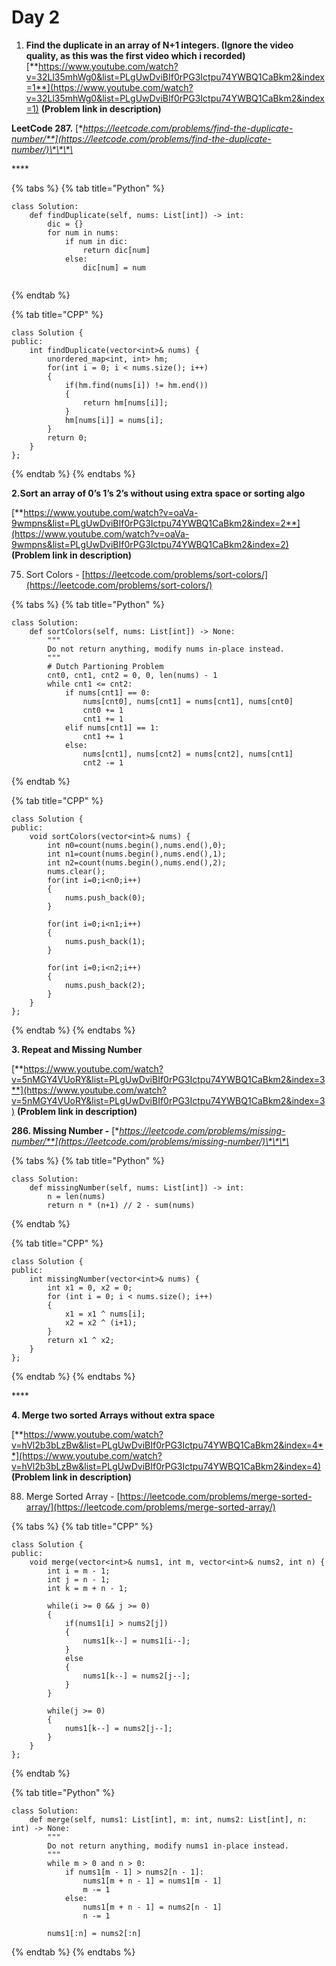 # Day 2



1. **Find the duplicate in an array of N+1 integers. \(Ignore the video quality, as this was the first video which i recorded\)** [**https://www.youtube.com/watch?v=32Ll35mhWg0&list=PLgUwDviBIf0rPG3Ictpu74YWBQ1CaBkm2&index=1**](https://www.youtube.com/watch?v=32Ll35mhWg0&list=PLgUwDviBIf0rPG3Ictpu74YWBQ1CaBkm2&index=1)  **\(Problem link in description\)**

**LeetCode 287.** [**https://leetcode.com/problems/find-the-duplicate-number/**](https://leetcode.com/problems/find-the-duplicate-number/)\*\*\*\*

\*\*\*\*

{% tabs %}
{% tab title="Python" %}
```text
class Solution:
    def findDuplicate(self, nums: List[int]) -> int:
        dic = {}
        for num in nums:
            if num in dic:
                return dic[num]
            else:
                dic[num] = num
        
```
{% endtab %}

{% tab title="CPP" %}
```text
class Solution {
public:
    int findDuplicate(vector<int>& nums) {
        unordered_map<int, int> hm;
        for(int i = 0; i < nums.size(); i++) 
        {
            if(hm.find(nums[i]) != hm.end())
            {
                return hm[nums[i]];
            }
            hm[nums[i]] = nums[i];
        }
        return 0;
    }
};
```
{% endtab %}
{% endtabs %}



 **2.Sort an array of 0’s 1’s 2’s without using extra space or sorting algo** 

[**https://www.youtube.com/watch?v=oaVa-9wmpns&list=PLgUwDviBIf0rPG3Ictpu74YWBQ1CaBkm2&index=2**](https://www.youtube.com/watch?v=oaVa-9wmpns&list=PLgUwDviBIf0rPG3Ictpu74YWBQ1CaBkm2&index=2) **\(Problem link in description\)**

75. Sort Colors - [https://leetcode.com/problems/sort-colors/](https://leetcode.com/problems/sort-colors/)

{% tabs %}
{% tab title="Python" %}
```text
class Solution:
    def sortColors(self, nums: List[int]) -> None:
        """
        Do not return anything, modify nums in-place instead.
        """
        # Dutch Partioning Problem
        cnt0, cnt1, cnt2 = 0, 0, len(nums) - 1
        while cnt1 <= cnt2:
            if nums[cnt1] == 0:
                nums[cnt0], nums[cnt1] = nums[cnt1], nums[cnt0]
                cnt0 += 1
                cnt1 += 1
            elif nums[cnt1] == 1:
                cnt1 += 1
            else:
                nums[cnt1], nums[cnt2] = nums[cnt2], nums[cnt1]
                cnt2 -= 1
```
{% endtab %}

{% tab title="CPP" %}
```text
class Solution {
public:
    void sortColors(vector<int>& nums) {
        int n0=count(nums.begin(),nums.end(),0);
        int n1=count(nums.begin(),nums.end(),1);
        int n2=count(nums.begin(),nums.end(),2);
        nums.clear();
        for(int i=0;i<n0;i++)
        {
            nums.push_back(0);
        }
        
        for(int i=0;i<n1;i++)
        {
            nums.push_back(1);
        }
        
        for(int i=0;i<n2;i++)
        {
            nums.push_back(2);
        }
    }
};
```
{% endtab %}
{% endtabs %}





**3. Repeat and Missing Number** 

[**https://www.youtube.com/watch?v=5nMGY4VUoRY&list=PLgUwDviBIf0rPG3Ictpu74YWBQ1CaBkm2&index=3**](https://www.youtube.com/watch?v=5nMGY4VUoRY&list=PLgUwDviBIf0rPG3Ictpu74YWBQ1CaBkm2&index=3)  **\(Problem link in description\)**

**286. Missing Number -** [**https://leetcode.com/problems/missing-number/**](https://leetcode.com/problems/missing-number/)\*\*\*\*

{% tabs %}
{% tab title="Python" %}
```text
class Solution:
    def missingNumber(self, nums: List[int]) -> int:
        n = len(nums)
        return n * (n+1) // 2 - sum(nums)
```
{% endtab %}

{% tab title="CPP" %}
```text
class Solution {
public:
    int missingNumber(vector<int>& nums) {
        int x1 = 0, x2 = 0;
        for (int i = 0; i < nums.size(); i++)
        {
            x1 = x1 ^ nums[i];
            x2 = x2 ^ (i+1);
        }
        return x1 ^ x2;
    }
};
```
{% endtab %}
{% endtabs %}

\*\*\*\*

**4. Merge two sorted Arrays without extra space** 

[**https://www.youtube.com/watch?v=hVl2b3bLzBw&list=PLgUwDviBIf0rPG3Ictpu74YWBQ1CaBkm2&index=4**](https://www.youtube.com/watch?v=hVl2b3bLzBw&list=PLgUwDviBIf0rPG3Ictpu74YWBQ1CaBkm2&index=4)  **\(Problem link in description\)**

88. Merge Sorted Array - [https://leetcode.com/problems/merge-sorted-array/](https://leetcode.com/problems/merge-sorted-array/)

{% tabs %}
{% tab title="CPP" %}
```text
class Solution {
public:
    void merge(vector<int>& nums1, int m, vector<int>& nums2, int n) {
        int i = m - 1;
        int j = n - 1;
        int k = m + n - 1;
        
        while(i >= 0 && j >= 0)
        {
            if(nums1[i] > nums2[j])
            {
                nums1[k--] = nums1[i--];
            }
            else
            {
                nums1[k--] = nums2[j--]; 
            }
        }
        
        while(j >= 0)
        {
            nums1[k--] = nums2[j--];
        }
    }
};
```
{% endtab %}

{% tab title="Python" %}
```text
class Solution:
    def merge(self, nums1: List[int], m: int, nums2: List[int], n: int) -> None:
        """
        Do not return anything, modify nums1 in-place instead.
        """
        while m > 0 and n > 0:
            if nums1[m - 1] > nums2[n - 1]:
                nums1[m + n - 1] = nums1[m - 1]
                m -= 1
            else:
                nums1[m + n - 1] = nums2[n - 1]
                n -= 1
                
        nums1[:n] = nums2[:n]
```
{% endtab %}
{% endtabs %}



